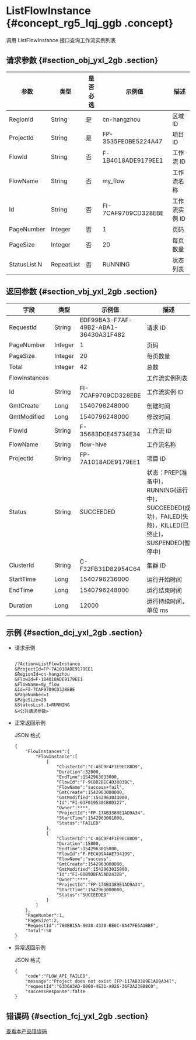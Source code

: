 # ListFlowInstance {#concept_rg5_lqj_ggb .concept}

调用 ListFlowInstance 接口查询工作流实例列表

## 请求参数 {#section_obj_yxl_2gb .section}

|参数|类型|是否必选|示例值|描述|
|--|--|----|---|--|
|RegionId|String|是|cn-hangzhou|区域 ID|
|ProjectId|String|是|FP-3535FE0BE5224A47|项目 ID|
|FlowId|String|否|F-1B4018ADE9179EE1|工作流 ID|
|FlowName|String|否|my\_flow|工作流名称|
|Id|String|否|FI-7CAF9709CD328EBE|工作流实例 ID|
|PageNumber|Integer|否|1|页码|
|PageSize|Integer|否|20|每页数量|
|StatusList.N|RepeatList|否|RUNNING|状态列表|

## 返回参数 {#section_vbj_yxl_2gb .section}

|字段|类型|示例值|描述|
|--|--|---|--|
|RequestId|String|EDF99BA3-F7AF-49B2-ABA1-36430A31F482|请求 ID|
|PageNumber|Integer|1|页码|
|PageSize|Integer|20|每页数量|
|Total|Integer|42|总数|
|FlowInstances| | |工作流实例列表|
|Id|String|FI-7CAF9709CD328EBE|工作流实例 ID|
|GmtCreate|Long|1540796248000|创建时间|
|GmtModified|Long|1540796248000|修改时间|
|FlowId|String|F-35683D0E45734E34|工作流 ID|
|FlowName|String|flow-hive|工作流名称|
|ProjectId|String|FP-7A1018ADE9179EE1|项目 ID|
|Status|String|SUCCEEDED|状态：PREP\(准备中\)，RUNNING\(运行中\)，SUCCEEDED\(成功\)，FAILED\(失败\)，KILLED\(已终止\)，SUSPENDED\(暂停中\)|
|ClusterId|String|C-F32FB31D82954C64|集群 ID|
|StartTime|Long|1540796236000|运行开始时间|
|EndTime|Long|1540796248000|运行结束时间|
|Duration|Long|12000|运行持续时间，单位 ms|

## 示例 {#section_dcj_yxl_2gb .section}

-   请求示例

    ```
    
    /?Action=ListFlowInstance
    &ProjectId=FP-7A1018ADE9179EE1
    &RegionId=cn-hangzhou
    &FlowId=F-1B4018ADE9179EE1
    &FlowName=my_flow
    &Id=FI-7CAF9709CD328EBE
    &PageNumber=1
    &PageSize=20
    &StatusList.1=RUNNING
    &<公共请求参数>
    ```

-   正常返回示例

    JSON 格式

    ```
    {
    	"FlowInstances":{
    		"FlowInstance":[
    			{
    				"ClusterId":"C-A6C9F4F1E9EC88D9",
    				"Duration":32000,
    				"EndTime":1542963033000,
    				"FlowId":"F-9C8D2BEC4D3803BC",
    				"FlowName":"success+fail",
    				"GmtCreate":1542963000000,
    				"GmtModified":1542963033000,
    				"Id":"FI-03F019530CB8D327",
    				"Owner":****,
    				"ProjectId":"FP-17AB3389E1AD9A34",
    				"StartTime":1542963001000,
    				"Status":"FAILED"
    			},
    			{
    				"ClusterId":"C-A6C9F4F1E9EC88D9",
    				"Duration":15000,
    				"EndTime":1542963015000,
    				"FlowId":"F-FECA99A4AE794199",
    				"FlowName":"success",
    				"GmtCreate":1542963000000,
    				"GmtModified":1542963015000,
    				"Id":"FI-60B9DBFA5AD2432B",
    				"Owner":****,
    				"ProjectId":"FP-17AB3389E1AD9A34",
    				"StartTime":1542963000000,
    				"Status":"SUCCEEDED"
    			}
    		]
    	},
    	"PageNumber":1,
    	"PageSize":2,
    	"RequestId":"780BB15A-9038-4330-BE6C-0A47FE5A1BBF",
    	"Total":50
    }
    ```

-   异常返回示例

    JSON 格式

    ```
    {
    	"code":"FLOW_API_FAILED",
    	"message":"Project does not exist [FP-117AB3389E1AD9A34]",
    	"requestId":"63D6A3AD-8060-4E31-A926-36F2A23888C0",
    	"successResponse":false
    }
    ```


## 错误码 {#section_fcj_yxl_2gb .section}

[查看本产品错误码](https://error-center.alibabacloud.com/status/product/Emr)

